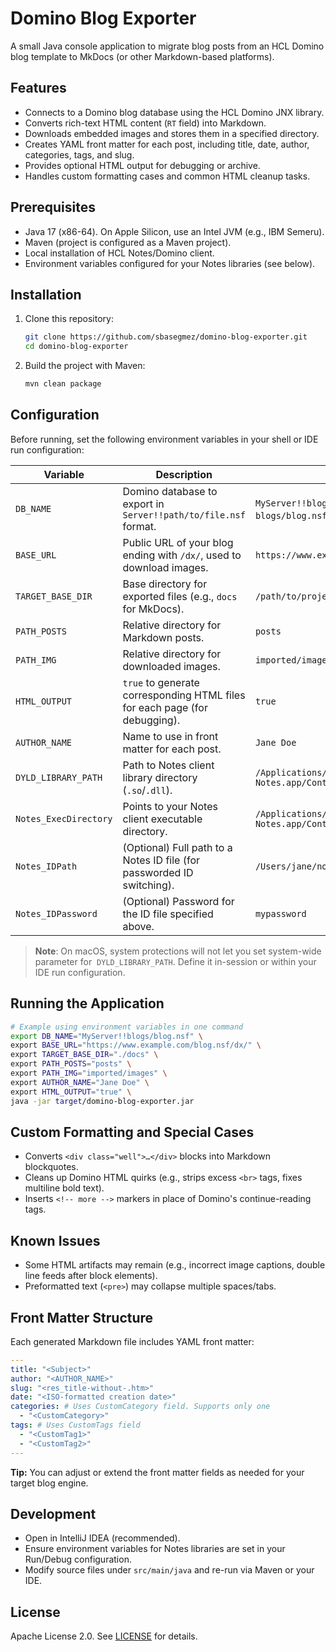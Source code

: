 # Domino Blog Exporter

A small Java console application to migrate blog posts from an HCL Domino blog template to MkDocs (or other Markdown-based platforms).&#x20;

## Features

* Connects to a Domino blog database using the HCL Domino JNX library.
* Converts rich-text HTML content (`RT` field) into Markdown.
* Downloads embedded images and stores them in a specified directory.
* Creates YAML front matter for each post, including title, date, author, categories, tags, and slug.
* Provides optional HTML output for debugging or archive.
* Handles custom formatting cases and common HTML cleanup tasks.

## Prerequisites

* Java 17 (x86-64). On Apple Silicon, use an Intel JVM (e.g., IBM Semeru).
* Maven (project is configured as a Maven project).
* Local installation of HCL Notes/Domino client.
* Environment variables configured for your Notes libraries (see below).

## Installation

1. Clone this repository:

   ```bash
   git clone https://github.com/sbasegmez/domino-blog-exporter.git
   cd domino-blog-exporter
   ```

2. Build the project with Maven:

   ```bash
   mvn clean package
   ```

## Configuration

Before running, set the following environment variables in your shell or IDE run configuration:

| Variable              | Description                                                                | Example                                                  |
| --------------------- | -------------------------------------------------------------------------- | -------------------------------------------------------- |
| `DB_NAME`             | Domino database to export in `Server!!path/to/file.nsf` format.            | `MyServer!!blogs/blog.nsf` or `blogs/blog.nsf` for local |
| `BASE_URL`            | Public URL of your blog ending with `/dx/`, used to download images.       | `https://www.example.com/blog.nsf/dx/`                   |
| `TARGET_BASE_DIR`     | Base directory for exported files (e.g., `docs` for MkDocs).               | `/path/to/project/docs`                                  |
| `PATH_POSTS`          | Relative directory for Markdown posts.                                     | `posts`                                                  |
| `PATH_IMG`            | Relative directory for downloaded images.                                  | `imported/images`                                        |
| `HTML_OUTPUT`         | `true` to generate corresponding HTML files for each page (for debugging). | `true`                                                   |
| `AUTHOR_NAME`         | Name to use in front matter for each post.                                 | `Jane Doe`                                               |
| `DYLD_LIBRARY_PATH`   | Path to Notes client library directory (`.so`/`.dll`).                     | `/Applications/HCL Notes.app/Contents/MacOS`             |
| `Notes_ExecDirectory` | Points to your Notes client executable directory.                          | `/Applications/HCL Notes.app/Contents/MacOS`             |
| `Notes_IDPath`        | (Optional) Full path to a Notes ID file (for passworded ID switching).     | `/Users/jane/notes.id`                                   |
| `Notes_IDPassword`    | (Optional) Password for the ID file specified above.                       | `mypassword`                                             |

> **Note**: On macOS, system protections will not let you set system-wide parameter for  `DYLD_LIBRARY_PATH`. Define it in-session or within your IDE run configuration.

## Running the Application

```bash
# Example using environment variables in one command
export DB_NAME="MyServer!!blogs/blog.nsf" \
export BASE_URL="https://www.example.com/blog.nsf/dx/" \
export TARGET_BASE_DIR="./docs" \
export PATH_POSTS="posts" \
export PATH_IMG="imported/images" \
export AUTHOR_NAME="Jane Doe" \
export HTML_OUTPUT="true" \
java -jar target/domino-blog-exporter.jar
```

## Custom Formatting and Special Cases

* Converts `<div class="well">…</div>` blocks into Markdown blockquotes.
* Cleans up Domino HTML quirks (e.g., strips excess `<br>` tags, fixes multiline bold text).
* Inserts `<!-- more -->` markers in place of Domino's continue-reading tags.

## Known Issues

* Some HTML artifacts may remain (e.g., incorrect image captions, double line feeds after block elements).
* Preformatted text (`<pre>`) may collapse multiple spaces/tabs.

## Front Matter Structure

Each generated Markdown file includes YAML front matter:

```yaml
---
title: "<Subject>"
author: "<AUTHOR_NAME>"
slug: "<res_title-without-.htm>"
date: "<ISO-formatted creation date>"
categories: # Uses CustomCategory field. Supports only one
  - "<CustomCategory>"
tags: # Uses CustomTags field
  - "<CustomTag1>"  
  - "<CustomTag2>"
---
```

**Tip:** You can adjust or extend the front matter fields as needed for your target blog engine.

## Development

* Open in IntelliJ IDEA (recommended).
* Ensure environment variables for Notes libraries are set in your Run/Debug configuration.
* Modify source files under `src/main/java` and re-run via Maven or your IDE.

## License

Apache License 2.0. See [LICENSE](LICENSE) for details.
